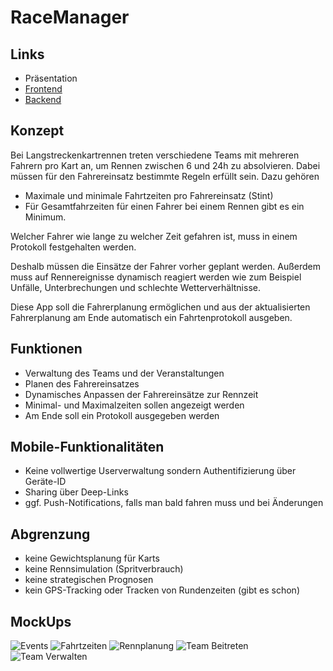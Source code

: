 # RaceManager

## Links 
- Präsentation 
- [Frontend](https://github.com/GehirnWabbel/mobileProjectFrontend)
- [Backend](https://github.com/benni1371/mobileProjectBackend)

## Konzept

Bei Langstreckenkartrennen treten verschiedene Teams mit mehreren Fahrern pro Kart an, um Rennen zwischen 6 und 24h zu absolvieren. Dabei müssen für den Fahrereinsatz bestimmte Regeln erfüllt sein. Dazu gehören
- Maximale und minimale Fahrtzeiten pro Fahrereinsatz (Stint)
- Für Gesamtfahrzeiten für einen Fahrer bei einem Rennen gibt es ein Minimum.

Welcher Fahrer wie lange zu welcher Zeit gefahren ist, muss in einem Protokoll festgehalten werden.

Deshalb müssen die Einsätze der Fahrer vorher geplant werden. Außerdem muss auf Rennereignisse dynamisch reagiert werden wie zum Beispiel Unfälle, Unterbrechungen und schlechte Wetterverhältnisse.

Diese App soll die Fahrerplanung ermöglichen und aus der aktualisierten Fahrerplanung am Ende automatisch ein Fahrtenprotokoll ausgeben.

## Funktionen

- Verwaltung des Teams und der Veranstaltungen
- Planen des Fahrereinsatzes
- Dynamisches Anpassen der Fahrereinsätze zur Rennzeit 
- Minimal- und Maximalzeiten sollen angezeigt werden
- Am Ende soll ein Protokoll ausgegeben werden

## Mobile-Funktionalitäten

- Keine vollwertige Userverwaltung sondern Authentifizierung über Geräte-ID
- Sharing über Deep-Links
- ggf. Push-Notifications, falls man bald fahren muss und bei Änderungen

## Abgrenzung

- keine Gewichtsplanung für Karts
- keine Rennsimulation (Spritverbrauch)
- keine strategischen Prognosen
- kein GPS-Tracking oder Tracken von Rundenzeiten (gibt es schon)

## MockUps

![Events](https://github.com/benni1371/mobileProjectBackend/blob/master/img/events.png)
![Fahrtzeiten](https://github.com/benni1371/mobileProjectBackend/blob/master/img/fahrzeiten.png)
![Rennplanung](https://github.com/benni1371/mobileProjectBackend/blob/master/img/rennplanung.png)
![Team Beitreten](https://github.com/benni1371/mobileProjectBackend/blob/master/img/team_beitreten.png)
![Team Verwalten](https://github.com/benni1371/mobileProjectBackend/blob/master/img/team_verwalten.png)